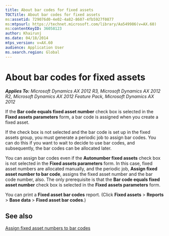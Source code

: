 ```yaml
---
title: About bar codes for fixed assets
TOCTitle: About bar codes for fixed assets
ms:assetid: 729076d0-4e02-4a82-8607-4fb5927f0877
ms:mtpsurl: https://technet.microsoft.com/library/Aa549986(v=AX.60)
ms:contentKeyID: 36058123
author: Khairunj
ms.date: 04/18/2014
mtps_version: v=AX.60
audience: Application User
ms.search.region: Global
---
```


# About bar codes for fixed assets 


_**Applies To:** Microsoft Dynamics AX 2012 R3, Microsoft Dynamics AX 2012 R2, Microsoft Dynamics AX 2012 Feature Pack, Microsoft Dynamics AX 2012_

If the **Bar code equals fixed asset number** check box is selected in the **Fixed assets parameters** form, a bar code is assigned when you create a fixed asset.

If the check box is not selected and the bar code is set up in the fixed assets group, you must generate a periodic job to assign bar codes. You can do this if you want to wait to decide to use bar codes, and subsequently, the bar codes can be allocated later.

You can assign bar codes even if the **Autonumber fixed assets** check box is not selected in the **Fixed assets parameters** form. In this case, fixed asset numbers are allocated manually, and the periodic job, **Assign fixed asset number to bar code**, assigns the fixed asset number and the bar code number, also. The only prerequisite is that the **Bar code equals fixed asset number** check box is selected in the **Fixed assets parameters** form.

You can print a **Fixed asset bar codes** report. (Click **Fixed assets** \> **Reports** \> **Base data** \> **Fixed asset bar codes**.)

## See also

[Assign fixed asset numbers to bar codes](assign-fixed-asset-numbers-to-bar-codes.md)

  


